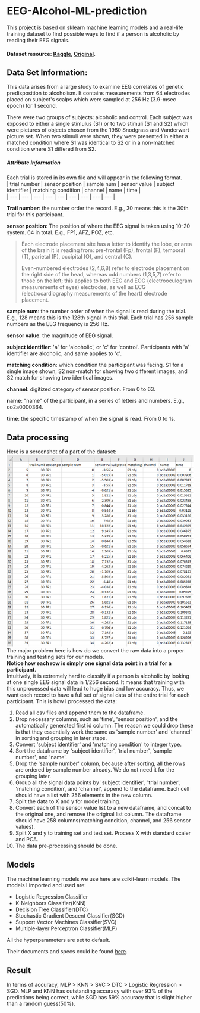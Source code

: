 # EEG-Alcohol-ML-prediction
This project is based on sklearn machine learning models and a real-life training dataset to find possible ways to find if a person is alcoholic by reading their EEG signals.  
#### Dataset resource: [Kaggle](https://www.kaggle.com/datasets/nnair25/Alcoholics?resource=download), [Original](https://archive.ics.uci.edu/dataset/121/eeg+database).
## Data Set Information:
This data arises from a large study to examine EEG correlates of genetic predisposition to alcoholism. It contains measurements from 64 electrodes placed on subject's scalps which were sampled at 256 Hz (3.9-msec epoch) for 1 second.

There were two groups of subjects: alcoholic and control. Each subject was exposed to either a single stimulus (S1) or to two stimuli (S1 and S2) which were pictures of objects chosen from the 1980 Snodgrass and Vanderwart picture set. When two stimuli were shown, they were presented in either a matched condition where S1 was identical to S2 or in a non-matched condition where S1 differed from S2.
##### Attribute Information  
Each trial is stored in its own file and will appear in the following format.  
| trial number | sensor position | sample num | sensor value | subject identifier | matching condition | channel | name | time |  
| --- | --- | --- | --- | --- | --- | --- | --- | --- |

__Trail number__: the number order the record. E.g., 30 means this is the 30th trial for this participant.  

__sensor position__: The position of where the EEG signal is taken using 10-20 system. 64 in total. E.g., FP1, AFZ, POZ, etc.  

> Each electrode placement site has a letter to identify the lobe, or area of the brain it is reading from: pre-frontal (Fp), frontal (F), temporal (T), parietal (P), occipital (O), and central (C).  
>
> Even-numbered electrodes (2,4,6,8) refer to electrode placement on the right side of the head, whereas odd numbers (1,3,5,7) refer to those on the left; this applies to both EEG and EOG (electrooculogram measurements of eyes) electrodes, as well as ECG (electrocardiography measurements of the heart) electrode placement.  

__sample num__: the number order of when the signal is read during the trial. E.g., 128 means this is the 128th signal in this trial. Each trial has 256 sample numbers as the EEG frequency is 256 Hz.  

__sensor value__: the magnitude of EEG signal.  

__subject identifier__: 'a' for 'alcoholic', or 'c' for 'control'. Participants with 'a' identifier are alcoholic, and same applies to 'c'.

__matching condition__: which condition the participant was facing. S1 for a single image shown, S2 non-match for showing two different images, and S2 match for showing two identical images.  

__channel__: digitized category of sensor position. From 0 to 63.  

__name__: "name" of the participant, in a series of letters and numbers. E.g., co2a0000364.  

__time__: the specific timestamp of when the signal is read. From 0 to 1s.  

## Data processing
Here is a screenshot of a part of the dataset:  
![data preview](preview.png)  
The major problem here is how do we convert the raw data into a proper training and testing sets for our models.  
__Notice how each row is simply one signal data point in a trial for a participant.__  
 Intuitively, it is extremely hard to classify if a person is alcoholic by looking at one single EEG signal data in 1/256 second. It means that training with this unprocessed data will lead to huge bias and low accuracy. Thus, we want each record to have a full set of signal data of the entire trial for each participant.
This is how I processed the data:  
1. Read all csv files and append them to the dataframe.  
2. Drop necessary columns, such as 'time', 'sensor position', and the automatically generated first id column. The reason we could drop these is that they essentially work the same as 'sample number' and 'channel' in sorting and grouping in later steps.  
3. Convert 'subject identifier' and 'matching condition' to integer type.
4. Sort the dataframe by 'subject identifier', 'trial number', 'sample number', and 'name'.
5. Drop the 'sample number' column, because after sorting, all the rows are ordered by sample number already. We do not need it for the grouping later.
6. Group all the signal data points by 'subject identifier', 'trial number', 'matching condition', and 'channel', append to the dataframe. Each cell should have a list with 256 elements in the new column.
7. Split the data to X and y for model training.
8. Convert each of the sensor value list to a new dataframe, and concat to the original one, and remove the original list column. The dataframe should have 258 columns(matching condition, channel, and 256 sensor values).
9. Spilt X and y to training set and test set. Process X with standard scaler and PCA.
10. The data pre-processing should be done.

## Models
The machine learning models we use here are scikit-learn models. The models I imported and used are: 
- Logistic Regression Classifier
- K-Neighbors Classifier(KNN)
- Decision Tree Classifier(DTC)
- Stochastic Gradient Descent Classifier(SGD)
- Support Vector Machines Classifier(SVC)
- Multiple-layer Perceptron Classifier(MLP)
  
All the hyperparameters are set to default.  

Their documents and specs could be found [here](https://scikit-learn.org/stable/supervised_learning.html#supervised-learning).

## Result
In terms of accuracy, MLP > KNN > SVC > DTC > Logistic Regression > SGD. MLP and KNN has outstanding accuracy with over 93% of the predictions being correct, while SGD has 59% accuracy that is slight higher than a random guess(50%).    
